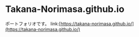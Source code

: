# Takana-Norimasa.github.io
ポートフォリオです。
link:[https://takana-norimasa.github.io/](https://takana-norimasa.github.io/)
